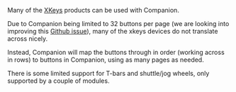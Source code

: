 Many of the [XKeys](https://xkeys.com/xkeys.html) products can be used with Companion.

Due to Companion being limited to 32 buttons per page (we are looking into improving this [Github issue](https://github.com/bitfocus/companion/issues/1607)), many of the xkeys devices do not translate across nicely.

Instead, Companion will map the buttons through in order (working across in rows) to buttons in Companion, using as many pages as needed.

There is some limited support for T-bars and shuttle/jog wheels, only supported by a couple of modules.

